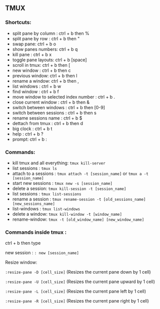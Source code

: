 ## **TMUX**

### Shortcuts:

- split pane by column : ctrl + b then %
- split pane by row : ctrl + b then "
- swap pane: ctrl + b o 
- show panes numbers: ctrl + b q
- kill pane : ctrl + b x
- toggle pane layouts: ctrl + b [space]
- scroll in tmux: ctrl + b then [
- new window : ctrl + b then c
- previous window: ctrl + b then l
- rename a window: ctrl + b then ,
- list windows : ctrl + b w 
- find window : ctrl + b f
- move window to selected index number : ctrl + b . 
- close current window : ctrl + b then &
- switch between windows : ctrl + b then [0-9]
- switch between sessions : ctrl + b then s
- rename sessions name : ctrl + b $
- dettach from tmux : ctrl + b then d
- big clock : ctrl + b t
- help : ctrl + b ?
- prompt: ctrl + b :

### Commands:
- kill tmux and all everything: `tmux kill-server`
- list sessions : `tmux ls`
- attach to a sessions : `tmux attach -t [session_name]` or `tmux a -t [session_name]`
- start new sessions : `tmux new -s [session_name]`
- delete a session: `tmux kill-session -t [session_name]`
- list sessions : `tmux list-sessions`
- rename a session : `tmux rename-session -t [old_sessions_name] [new_sessions_name]`
- list-windows : `tmux list-windows`
- delete a window: `tmux kill-window -t [window_name]`
- rename-window: `tmux -t [old_window_name] [new_window_name]`

### Commands inside **tmux** :

ctrl + b then type

new session : `: new [session_name]`

Resize window:

`:resize-pane -D [cell_size]` (Resizes the current pane down by 1 cell)

`:resize-pane -U [cell_size]` (Resizes the current pane upward by 1 cell)

`:resize-pane -L [cell_size]` (Resizes the current pane left by 1 cell)

`:resize-pane -R [cell_size]` (Resizes the current pane right by 1 cell)

